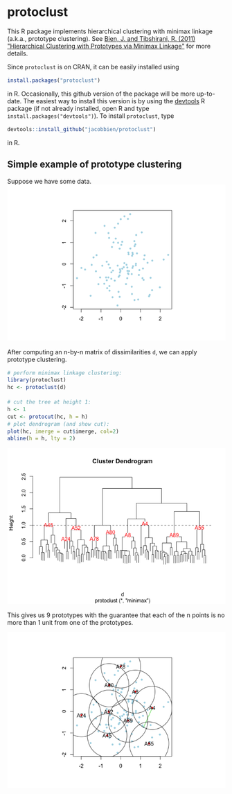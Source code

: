 
<!-- README.md is generated from README.Rmd. Please edit that file -->
protoclust
==========

This R package implements hierarchical clustering with minimax linkage (a.k.a., prototype clustering). See [Bien, J. and Tibshirani, R. (2011) "Hierarchical Clustering with Prototypes via Minimax Linkage"](http://faculty.bscb.cornell.edu/~bien/papers/jasa2011minimax.pdf) for more details.

Since `protoclust` is on CRAN, it can be easily installed using

``` r
install.packages("protoclust")
```

in R. Occasionally, this github version of the package will be more up-to-date. The easiest way to install this version is by using the [devtools](https://cran.r-project.org/web/packages/devtools/index.html) R package (if not already installed, open R and type `install.packages("devtools")`). To install `protoclust`, type

``` r
devtools::install_github("jacobbien/protoclust")
```

in R.

Simple example of prototype clustering
--------------------------------------

Suppose we have some data. ![](README_figs/data-1.png)

After computing an n-by-n matrix of dissimilarities `d`, we can apply prototype clustering.

``` r
# perform minimax linkage clustering:
library(protoclust)
hc <- protoclust(d)

# cut the tree at height 1:
h <- 1
cut <- protocut(hc, h = h)
# plot dendrogram (and show cut):
plot(hc, imerge = cut$imerge, col=2)
abline(h = h, lty = 2)
```

![](README_figs/dendrogram-1.png)

This gives us 9 prototypes with the guarantee that each of the n points is no more than 1 unit from one of the prototypes.

![](README_figs/dataclusters-1.png)
